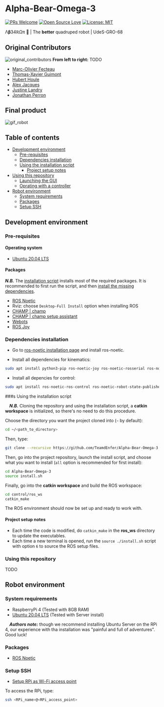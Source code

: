 # Alpha-Bear-Omega-3

[![PRs Welcome](https://img.shields.io/badge/PRs-welcome-brightgreen.svg?style=flat-square)](http://makeapullrequest.com) [![Open Source Love](https://badges.frapsoft.com/os/v1/open-source.png?v=103)](https://opensource.com/resources/what-open-source) [![License: MIT](https://img.shields.io/badge/License-MIT-yellow.svg)](https://opensource.org/licenses/MIT)

Λ𝛃34ℝΩπ 🐻 | The **better** quadruped robot | UdeS-GRO-68

## Original Contributors

![original_contributors](https://example.com)
**From left to right:** TODO

- [Marc-Olivier Fecteau](https://github.com/MarcOlivierFecteau)
- [Thomas-Xavier Guimont](https://github.com/Revixa1)
- [Hubert Houle](https://github.com/Hubert-Houle)
- [Alex Jacques](https://github.com/AlexJacquesUS)
- [Justine Landry](https://github.com/justinelandry2)
- [Jonathan Perron](https://github.com/JPerron774)

## Final product

![gif_robot](https://example.com)

## Table of contents

* [Development environment](#development-environment)
    * [Pre-requisites](#pre-requisites)
    * [Dependencies installation](#dependencies-installation)
    * [Using the installation script](#using-the-installation-script)
        * [Project setup notes](#project-setup-notes)
* [Using this repository](#using-this-repository)
    * [Launching the GUI]()
    * [Oprating with a controller]()
* [Robot environment](#robot-environment)
    * [System requirements](#system-requirements)
    * [Packages](#packages-1)
    * [Setup SSH](#setup-ssh)

## Development environment

### Pre-requisites

#### Operating system

- [Ubuntu 20.04 LTS](https://releases.ubuntu.com/focal/)

#### Packages

***N.B.*** The [installation script](#using-the-installation-script) installs most of the required packages. It is recommended to first run the script, and then [install the missing dependencies](#dependencies-installation).

- [ROS Noetic](http://wiki.ros.org/noetic/Installation/Ubuntu)
- Rviz: choose `Desktop-Full Install` option when installing ROS
- [CHAMP | champ](https://github.com/chvmp/champ)
- [CHAMP | champ setup assistant](https://github.com/chvmp/champ_setup_assistant)
- [Webots](https://cyberbotics.com/)
- [ROS Joy](http://wiki.ros.org/joystick_drivers)

### Dependencies installation

- Go to [ros-noetic installation page](https://wiki.ros.org/noetic/Installation/Ubuntu) and install ros-noetic.

- Install all dependencies for kinematics:
```bash
sudo apt install python3-pip ros-noetic-joy ros-noetic-rosserial ros-noetic-rosserial-python ros-noetic-rosserial-arduino
```
- Install all depencies for control:
```bash
sudo apt install ros-noetic-ros-control ros-noetic-robot-state-publisher ros-noetic-control-msgs
```

###s Using the installation script

&emsp;***N.B.*** Cloning the repository and using the installation script, a **catkin workspace** is initialized, so there's no need to do this procedure.

Choose the directory you want the project cloned into (`~` by default):
```bash
cd ~/<path_to_directory>
```

Then, type:
```bash
git clone --recursive https://github.com/TeamdEnfer/Alpha-Bear-Omega-3.git
```
Then, go into the project repository, launch the install script, and choose what you want to install (`all` option is recommended for first install):
```bash
cd Alpha-Bear-Omega-3
source install.sh
```
Finally, go into the **catkin workspace** and build the ROS workspace:
```bash
cd control/ros_ws
catkin_make
```

The ROS environment should now be set up and ready to work with.

#### Project setup notes

- Each time the code is modified, do `catkin_make` in the **ros_ws** directory to update the executables.
- Each time a new terminal is opened, run the `source ./install.sh` script with option `6` to source the ROS setup files.

### Using this repository

TODO

## Robot environment

### System requirements

- RaspberryPi 4 (Tested with 8GB RAM)
- [Ubuntu 20.04 LTS](https://releases.ubuntu.com/focal/) (Tested with Server install)

&emsp;***Authors note:*** though we recommend installing Ubuntu Server on the RPi 4, our experience with tha installation was "painful and full of adventures". Good luck!

### Packages

- [ROS Noetic](http://wiki.ros.org/noetic/Installation/Ubuntu)

### Setup SSH

- [Setup RPi as Wi-Fi access point](https://gist.github.com/ExtremeGTX/ea1d1c12dde8261b263ab2fead983dc8)

To access the RPi, type:
```bash
ssh <RPi_name>@<RPi_access_point>
```
